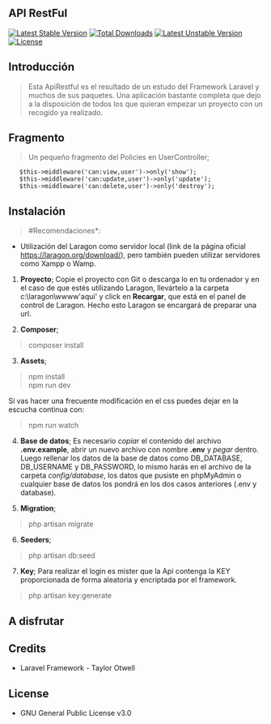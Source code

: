 ## API RestFul

[![Latest Stable Version](https://poser.pugx.org/phpunit/phpunit/v)](//packagist.org/packages/phpunit/phpunit) [![Total Downloads](https://poser.pugx.org/phpunit/phpunit/downloads)](//packagist.org/packages/phpunit/phpunit) [![Latest Unstable Version](https://poser.pugx.org/phpunit/phpunit/v/unstable)](//packagist.org/packages/phpunit/phpunit) [![License](https://poser.pugx.org/phpunit/phpunit/license)](//packagist.org/packages/phpunit/phpunit)

## Introducción

>Esta ApiRestful es el resultado de un estudo del Framework Laravel y muchos de sus paquetes. Una aplicación bastante completa que dejo a la disposición de todos los que quieran empezar un proyecto con un recogido ya realizado. 

## Fragmento


>Un pequeño fragmento del Policies en UserController;

       $this->middleware('can:view,user')->only('show');
       $this->middleware('can:update,user')->only('update');
       $this->middleware('can:delete,user')->only('destroy'); 



## Instalación

>#Recomendaciones*:
- Utilización del Laragon como servidor local (link de la página oficial https://laragon.org/download/), pero también pueden utilizar servidores como Xampp o Wamp.

1. **Proyecto**; Copie el proyecto con Git o descarga lo en tu ordenador y en el caso de que estés utilizando Laragon, llevártelo a la carpeta c:\laragon\wwww\'aqui' y click en **Recargar**, que está en el panel de control de Laragon. Hecho esto Laragon se encargará de preparar una url.

2. **Composer**;
> composer install

3. **Assets**;
>npm install      
npm run dev

 Si vas hacer una frecuente modificación en el css puedes dejar en la escucha continua con:
>npm run watch

4. **Base de datos**;
Es necesario *copia*r el contenido del archivo **.env.example**, abrir un nuevo archivo con nombre **.env** y *pegar* dentro. Luego rellenar los datos de la base de datos como DB_DATABASE, DB_USERNAME y DB_PASSWORD, lo mismo harás en el archivo de la carpeta *config/database*, los datos que pusiste en phpMyAdmin o cualquier base de datos los pondrá en los dos casos anteriores (.env y database).

5. **Migration**;
>php artisan migrate

6. **Seeders**;
>php artisan db:seed

7. **Key**;
Para realizar el login es mister que la Api contenga la KEY proporcionada de forma aleatoria y encriptada por el framework.
>php artisan key:generate 

## A disfrutar

## Credits
 - Laravel Framework - Taylor Otwell  
 
## License
 - GNU General Public License v3.0
